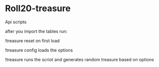 # Roll20-treasure
Api scripts

after you import the tables run:

!treasure reset
on first load

!treasure config
loads the options

!treasure 
runs the scriot and generates random treasure based on options
